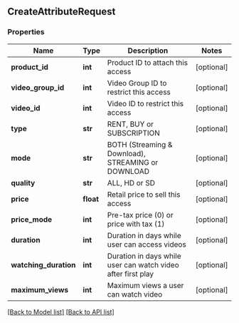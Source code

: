 ## CreateAttributeRequest

### Properties
Name | Type | Description | Notes
------------ | ------------- | ------------- | -------------
**product_id** | **int** | Product ID to attach this access | [optional] 
**video_group_id** | **int** | Video Group ID to restrict this access | [optional] 
**video_id** | **int** | Video ID to restrict this access | [optional] 
**type** | **str** | RENT, BUY or SUBSCRIPTION | [optional] 
**mode** | **str** | BOTH (Streaming &amp; Download), STREAMING or DOWNLOAD | [optional] 
**quality** | **str** | ALL, HD or SD | [optional] 
**price** | **float** | Retail price to sell this access | [optional] 
**price_mode** | **int** | Pre-tax price (0) or price with tax (1) | [optional] 
**duration** | **int** | Duration in days while user can access videos | [optional] 
**watching_duration** | **int** | Duration in days while user can watch video after first play | [optional] 
**maximum_views** | **int** | Maximum views a user can watch video | [optional] 

[[Back to Model list]](#documentation-for-models) [[Back to API list]](#documentation-for-api-endpoints)


